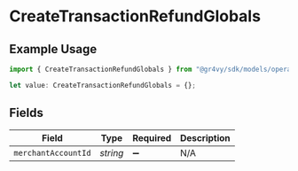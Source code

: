 # CreateTransactionRefundGlobals

## Example Usage

```typescript
import { CreateTransactionRefundGlobals } from "@gr4vy/sdk/models/operations";

let value: CreateTransactionRefundGlobals = {};
```

## Fields

| Field               | Type                | Required            | Description         |
| ------------------- | ------------------- | ------------------- | ------------------- |
| `merchantAccountId` | *string*            | :heavy_minus_sign:  | N/A                 |